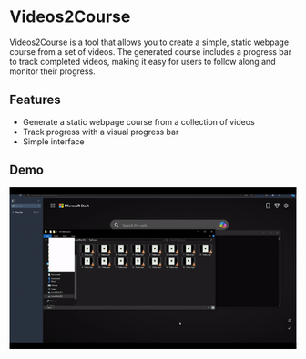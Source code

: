 # Videos2Course

Videos2Course is a tool that allows you to create a simple, static webpage course from a set of videos. The generated course includes a progress bar to track completed videos, making it easy for users to follow along and monitor their progress.

## Features
- Generate a static webpage course from a collection of videos
- Track progress with a visual progress bar
- Simple interface

## Demo

![Demo](demo.gif)
